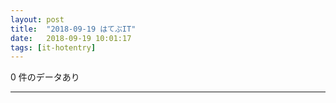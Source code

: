 ```yaml
---
layout: post
title:  "2018-09-19 はてぶIT"
date:   2018-09-19 10:01:17
tags: [it-hotentry]
---
```

0 件のデータあり

<hr>
